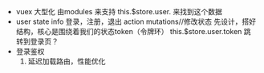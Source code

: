 - vuex 大型化 由modules 来支持
this.$store.user.  来找到这个数据
- user 
  state   info 登录，注册，退出
  action 
  mutations//修改状态
  先设计，搭好结构，核心是围绕着我们的状态token（令牌环）
  this.$store.user.token
  跳转到登录页？
- 登录鉴权
  1. 延迟加载路由，性能优化
